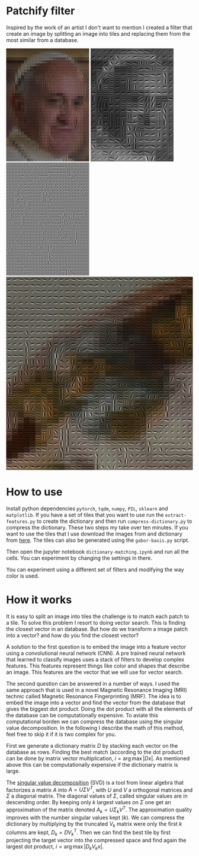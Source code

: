 # Patchify filter

Inspired by the work of an artist I don't want to mention I created a filter
that create an image by splitting an image into tiles and replacing them from
the most similar from a database.

![patched Francis color](results/francis-color-fine.png)
![patched Francis gray](results/francis.png)
![patched Francis plain](results/francis-fine.png)
![patched god](results/god-color.png)

# How to use

Install python dependencies `pytorch`, `tqdm`, `numpy`, `PIL`, `sklearn` and
`matplotlib`. If you have a set of tiles that you want to use run the
`extract-features.py` to create the dictionary and then run
`compress-dictionary.py` to compress the dictionary. These two steps my take
over ten minutes. If you want to use the tiles that I use download the images
from and dictionary from [here](https://drive.google.com/drive/folders/1MqfiPWiIhMx6r8F0IhVPhZkj9vyZYKoJ?usp=sharing).
The tiles can also be generated using the `gabor-basis.py` script.

Then open the jupyter notebook `dictionary-matching.ipynb` and run all the
cells. You can experiment by changing the settings in there.

You can experiment using a different set of filters and modifying the way color
is used.

# How it works

It is easy to split an image into tiles the challenge is to match each patch to
a tile. To solve this problem I resort to doing vector search. This is finding
the closest vector in an database. But how do we transform a image patch into a
vector? and how do you find the closest vector?

A solution to the first question is to embed the image into a feature vector
using a convolutional neural network (CNN). A pre trained neural network that
learned to classify images uses a stack of filters to develop complex features.
This features represent things like color and shapes that describe an image.
This features are the vector that we will use for vector search.

The second question can be answered in a number of ways. I used the same
approach that is used in a novel Magnetic Resonance Imaging (MRI) technic called
Magnetic Resonance Fingerprinting (MRF). The idea is to embed the image into a
vector and find the vector from the database that gives the biggest dot product.
Doing the dot product with all the elements of the database can be
computationally expensive. To aviate this computational borden we can compress
the database using the singular value decomposition. In the following I describe
the math of this method, feel free to skip it if it is two complex for you.

First we generate a dictionary matrix $D$ by stacking each vector on the
database as rows. Finding the best match (according to the dot product) can be
done by matrix vector multiplication, $i = \arg\max | Dx |$. As mentioned above
this can be computationally expensive if the dictionary matrix is large.

The [singular value decomposition](https://en.wikipedia.org/wiki/Singular_value_decomposition)
(SVD) is a tool from linear algebra that factorizes a matrix $A$ into
$A=U\Sigma V^T$, with $U$ and $V$ a orthogonal matrices and $\Sigma$ a diagonal
matrix. The diagonal values of $\Sigma$, called singular values are in
descending order. By keeping only $k$ largest values on $\Sigma$ one get an
approximation of the matrix denoted $A_k = U\Sigma_k V^T$. The approximation
quality improves with the number singular values kept ($k$). We can compress the
dictionary by multiplying by the truncated $V_k$ matrix were only the first $k$
columns are kept, $D_k = DV_k^T$. Then we can find the best tile by first
projecting the target vector into the compressed space and find again the
largest dot product, $i = \arg\max | D_k V_k x |$.
